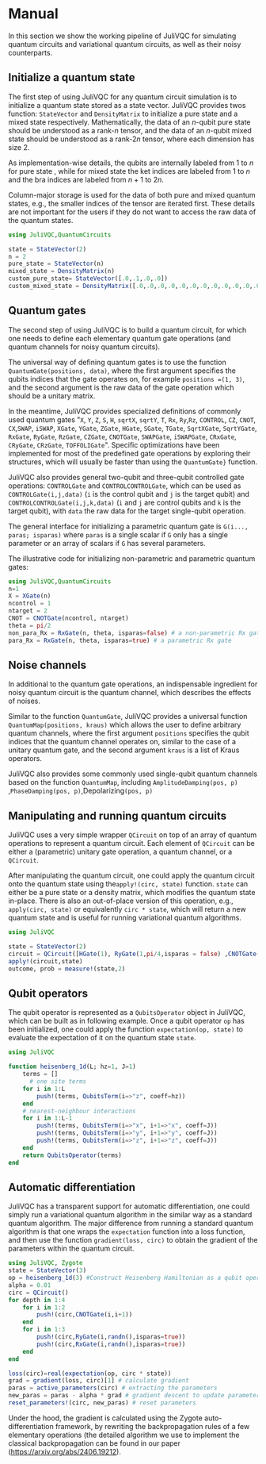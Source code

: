 # Manual


In this section we show the working pipeline of JuliVQC for simulating quantum circuits and variational quantum circuits, as well as their noisy counterparts.

## Initialize a quantum state
The first step of using JuliVQC for any quantum circuit simulation is to initialize a quantum state stored as a state vector. JuliVQC provides twos function: `StateVector` and `DensityMatrix` to initialize a pure state and a mixed state respectively. Mathematically, the data of an $n$-qubit pure state should be understood as a rank-$n$ tensor, and the data of an $n$-qubit mixed state should be understood as a rank-$2n$ tensor, where each dimension has size $2$. 

As implementation-wise details, the qubits are internally labeled from $1$ to $n$ for pure state , while for mixed state the ket indices are labeled from $1$ to $n$ and the bra indices are labeled from $n+1$ to $2n$. 

Column-major storage is used for the data of both pure and mixed quantum states, e.g., the smaller indices of the tensor are iterated first. These details are not important for the users if they do not want to access the raw data of the quantum states.

```julia
using JuliVQC,QuantumCircuits

state = StateVector(2)
n = 2
pure_state = StateVector(n)
mixed_state = DensityMatrix(n)
custom_pure_state= StateVector([.0,.1,.0,.0])
custom_mixed_state = DensityMatrix([.0,.0,.0,.0,.0,.0,.0,.0,.0,.0,.0,.0,.0,.0,.0,.1])
```


## Quantum gates

The second step of using JuliVQC is to build a quantum circuit, for which one needs to define each elementary quantum gate operations (and quantum channels for noisy quantum circuits). 

The universal way of defining quantum gates is to use the function `QuantumGate(positions, data)`, where the first argument specifies the qubits indices that the gate operates on, for example `positions =(1, 3)`, and the second argument is the raw data of the gate operation which should be a unitary matrix. 

In the meantime, JuliVQC provides specialized definitions of commonly used quantum gates "`X`, `Y`, `Z`, `S`, `H`, `sqrtX`, `sqrtY`, `T`, `Rx`, `Ry`,`Rz`, `CONTROL`, `CZ`, `CNOT`, `CX`,`SWAP`, `iSWAP`, `XGate`, `YGate`, `ZGate`, `HGate`, `SGate`, `TGate`, `SqrtXGate`, `SqrtYGate`, `RxGate`, `RyGate`, `RzGate`, `CZGate`, `CNOTGate`, `SWAPGate`, `iSWAPGate`, `CRxGate`, `CRyGate`, `CRzGate`, `TOFFOLIGate`". Specific optimizations have been implemented for most of the predefined gate operations by exploring their structures, which will usually be faster than using the `QuantumGate}` function.

JuliVQC also provides general two-qubit and three-qubit controlled gate operations: `CONTROLGate` and `CONTROLCONTROLGate`, which can be used as `CONTROLGate(i,j,data)` (`i` is the control qubit and `j` is the target qubit) and `CONTROLCONTROLGate(i,j,k,data)` (`i` and `j` are control qubits and `k` is the target qubit), with `data` the raw data for the target single-qubit operation. 

The general interface for initializing a parametric quantum gate is `G(i..., paras; isparas)` where `paras` is a single scalar if `G` only has a single parameter or an array of scalars if `G` has several parameters.

The illustrative code for initializing non-parametric and parametric quantum gates:

```julia
using JuliVQC,QuantumCircuits
n=1
X = XGate(n)
ncontrol = 1
ntarget = 2
CNOT = CNOTGate(ncontrol, ntarget)
theta = pi/2
non_para_Rx = RxGate(n, theta, isparas=false) # a non-parametric Rx gate
para_Rx = RxGate(n, theta, isparas=true) # a parametric Rx gate
```



## Noise channels

In additional to the quantum gate operations, an indispensable ingredient for noisy quantum circuit is the quantum channel, which describes the effects of noises. 

Similar to the function `QuantumGate`, JuliVQC provides a universal function `QuantumMap(positions, kraus)` which allows the user to define arbitrary quantum channels, where the first argument `positions` specifies the qubit indices that the quantum channel operates on, similar to the case of a unitary quantum gate, and the second argument `kraus` is a list of Kraus operators.

JuliVQC also provides some commonly used single-qubit quantum channels based on the function `QuantumMap`, including `AmplitudeDamping(pos, p)` ,`PhaseDamping(pos, p)`,Depolarizing`(pos, p)`



## Manipulating and running quantum circuits

JuliVQC uses a very simple wrapper `QCircuit` on top of an array of quantum operations to represent a quantum circuit. Each element of `QCircuit` can be either a (parametric) unitary gate operation, a quantum channel, or a `QCircuit`. 

After manipulating the quantum circuit, one could apply the quantum circuit onto the quantum state using the`apply!(circ, state)` function. `state` can either be a pure state or a density matrix, which modifies the quantum state in-place. There is also an out-of-place version of this operation, e.g., `apply(circ, state)` or equivalently `circ * state`, which will return a new quantum state and is useful for running variational quantum algorithms. 

```julia
using JuliVQC

state = StateVector(2)
circuit = QCircuit([HGate(1), RyGate(1,pi/4,isparas = false) ,CNOTGate(1,2)])
apply!(circuit,state)
outcome, prob = measure!(state,2)
```



## Qubit operators

The qubit operator is represented as a `QubitsOperator` object in JuliVQC, which can be built as in following example. Once a qubit operator `op` has been initialized, one could apply the function `expectation(op, state)` to evaluate the expectation of it on the quantum state `state`.

```julia
using JuliVQC

function heisenberg_1d(L; hz=1, J=1)
    terms = []
      # one site terms
    for i in 1:L
        push!(terms, QubitsTerm(i=>"z", coeff=hz))
    end
    # nearest-neighbour interactions
    for i in 1:L-1
        push!(terms, QubitsTerm(i=>"x", i+1=>"x", coeff=J))
        push!(terms, QubitsTerm(i=>"y", i+1=>"y", coeff=J))
        push!(terms, QubitsTerm(i=>"z", i+1=>"z", coeff=J))
    end
    return QubitsOperator(terms)
end
```

## Automatic differentiation

JuliVQC has a transparent support for automatic differentiation, one could simply run a variational quantum algorithm in the similar way as a standard quantum algorithm. The major difference from running a standard quantum algorithm is that one wraps the `expectation` function into a loss function, and then use the function `gradient(loss, circ)` to obtain the gradient of the parameters within the quantum circuit. 

```julia
using JuliVQC, Zygote
state = StateVector(3)
op = heisenberg_1d(3) #Construct Heisenberg Hamiltonian as a qubit operator
alpha = 0.01
circ = QCircuit()
for depth in 1:4
    for i in 1:2
        push!(circ,CNOTGate(i,i+1))
    end
    for i in 1:3
        push!(circ,RyGate(i,randn(),isparas=true))
        push!(circ,RxGate(i,randn(),isparas=true))
    end     
end

loss(circ)=real(expectation(op, circ * state))
grad = gradient(loss, circ)[1] # calculate gradient
paras = active_parameters(circ) # extracting the parameters
new_paras = paras - alpha * grad # gradient descent to update parameters
reset_parameters!(circ, new_paras) # reset parameters
```

Under the hood, the gradient is calculated using the Zygote auto-differentiation framework, by rewriting the backpropagation rules of a few elementary operations (the detailed algorithm we use to implement the classical backpropagation  can be found in our paper (https://arxiv.org/abs/2406.19212).
